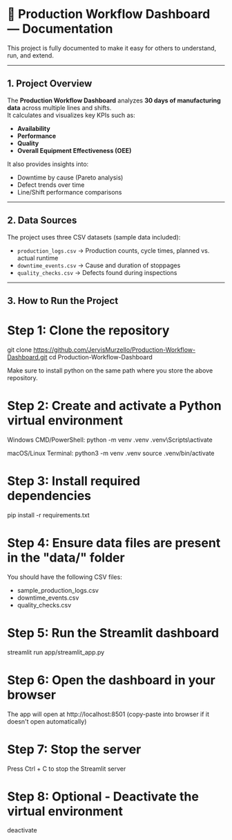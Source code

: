 # 📑 Production Workflow Dashboard — Documentation

This project is fully documented to make it easy for others to understand, run, and extend.

---

## 1. Project Overview
The **Production Workflow Dashboard** analyzes **30 days of manufacturing data** across multiple lines and shifts.  
It calculates and visualizes key KPIs such as:
- **Availability**
- **Performance**
- **Quality**
- **Overall Equipment Effectiveness (OEE)**

It also provides insights into:
- Downtime by cause (Pareto analysis)  
- Defect trends over time  
- Line/Shift performance comparisons  

---

## 2. Data Sources
The project uses three CSV datasets (sample data included):
- `production_logs.csv` → Production counts, cycle times, planned vs. actual runtime  
- `downtime_events.csv` → Cause and duration of stoppages  
- `quality_checks.csv` → Defects found during inspections  

---

## 3. How to Run the Project

# Step 1: Clone the repository
git clone https://github.com/JervisMurzello/Production-Workflow-Dashboard.git
cd Production-Workflow-Dashboard

Make sure to install python on the same path where you store the above repository.
# Step 2: Create and activate a Python virtual environment
Windows CMD/PowerShell:
python -m venv .venv
.venv\Scripts\activate

macOS/Linux Terminal:
python3 -m venv .venv
source .venv/bin/activate

# Step 3: Install required dependencies
pip install -r requirements.txt

# Step 4: Ensure data files are present in the "data/" folder
 You should have the following CSV files:
 - sample_production_logs.csv
 - downtime_events.csv
 - quality_checks.csv

# Step 5: Run the Streamlit dashboard
streamlit run app/streamlit_app.py

# Step 6: Open the dashboard in your browser
The app will open at http://localhost:8501 (copy-paste into browser if it doesn't open automatically)

# Step 7: Stop the server
Press Ctrl + C to stop the Streamlit server

# Step 8: Optional - Deactivate the virtual environment
deactivate
